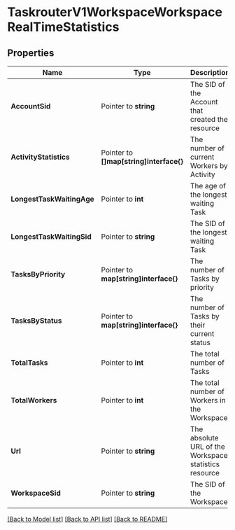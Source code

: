 # TaskrouterV1WorkspaceWorkspaceRealTimeStatistics

## Properties

Name | Type | Description | Notes
------------ | ------------- | ------------- | -------------
**AccountSid** | Pointer to **string** | The SID of the Account that created the resource |
**ActivityStatistics** | Pointer to **[]map[string]interface{}** | The number of current Workers by Activity |
**LongestTaskWaitingAge** | Pointer to **int** | The age of the longest waiting Task |
**LongestTaskWaitingSid** | Pointer to **string** | The SID of the longest waiting Task |
**TasksByPriority** | Pointer to **map[string]interface{}** | The number of Tasks by priority |
**TasksByStatus** | Pointer to **map[string]interface{}** | The number of Tasks by their current status |
**TotalTasks** | Pointer to **int** | The total number of Tasks |
**TotalWorkers** | Pointer to **int** | The total number of Workers in the Workspace |
**Url** | Pointer to **string** | The absolute URL of the Workspace statistics resource |
**WorkspaceSid** | Pointer to **string** | The SID of the Workspace |

[[Back to Model list]](../README.md#documentation-for-models) [[Back to API list]](../README.md#documentation-for-api-endpoints) [[Back to README]](../README.md)


